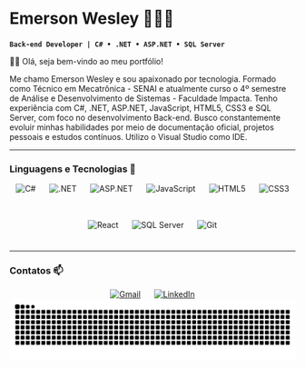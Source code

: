 # Emerson Wesley 👨🏻‍💻

**`Back-end Developer | C# • .NET • ASP.NET • SQL Server`**

👋🏻 Olá, seja bem-vindo ao meu portfólio!

Me chamo Emerson Wesley e sou apaixonado por tecnologia. Formado como Técnico em Mecatrônica - SENAI e atualmente curso o 4º semestre de Análise e Desenvolvimento de Sistemas - Faculdade Impacta.
Tenho experiência com C#, .NET, ASP.NET, JavaScript, HTML5, CSS3 e SQL Server, com foco no desenvolvimento Back-end. Busco constantemente evoluir minhas habilidades por meio de documentação oficial,
projetos pessoais e estudos contínuos. Utilizo o Visual Studio como IDE.

---

### Linguagens e Tecnologias 🤖 
<div style="display: flex; flex-wrap: wrap; justify-content: center; gap: 24px; margin-top: 16px;">
  <img src="https://cdn.jsdelivr.net/gh/devicons/devicon/icons/csharp/csharp-original.svg" height="40" alt="C#" title="C#" />
  <img src="https://cdn.jsdelivr.net/gh/devicons/devicon/icons/dot-net/dot-net-original.svg" height="40" alt=".NET" title=".NET" />
  <img src="https://cdn.jsdelivr.net/gh/devicons/devicon/icons/dot-net/dot-net-original.svg" height="40" alt="ASP.NET" title="ASP.NET" />
  <img src="https://cdn.jsdelivr.net/gh/devicons/devicon/icons/javascript/javascript-original.svg" height="40" alt="JavaScript" title="JavaScript" />
  <img src="https://cdn.jsdelivr.net/gh/devicons/devicon/icons/html5/html5-original.svg" height="40" alt="HTML5" title="HTML5" />
  <img src="https://cdn.jsdelivr.net/gh/devicons/devicon/icons/css3/css3-original.svg" height="40" alt="CSS3" title="CSS3" />
  <img src="https://cdn.jsdelivr.net/gh/devicons/devicon/icons/react/react-original.svg" height="40" alt="React" title="React" />
  <img src="https://cdn.jsdelivr.net/gh/devicons/devicon/icons/microsoftsqlserver/microsoftsqlserver-original.svg" height="40" alt="SQL Server" title="SQL Server" />
  <img src="https://cdn.jsdelivr.net/gh/devicons/devicon/icons/git/git-original.svg" height="40" alt="Git" title="Git" />
</div>

---

<div> 
  
  ### Contatos 📫
<div style="display: flex; gap: 24px; align-items: center; justify-content: center; margin-top: 16px;">
  <a href="https://mail.google.com/mail/u/1/#inbox?compose=new" target="_blank" title="Gmail">
    <img src="https://www.svgrepo.com/show/303161/gmail-icon-logo.svg" height="40" alt="Gmail" />
  </a>
  <a href="https://www.linkedin.com/in/emersonw-lima/" target="_blank" title="LinkedIn">
    <img src="https://cdn.jsdelivr.net/gh/devicons/devicon/icons/linkedin/linkedin-original.svg" height="40" alt="LinkedIn" />
  </a>
</div>

   
</div>

<img src="https://raw.githubusercontent.com/emersonwlm/emersonwlm/output/snake.svg" alt="Snake animation" />

